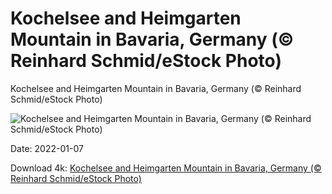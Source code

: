 # Kochelsee and Heimgarten Mountain in Bavaria, Germany (© Reinhard Schmid/eStock Photo)

Kochelsee and Heimgarten Mountain in Bavaria, Germany (© Reinhard Schmid/eStock Photo)

![Kochelsee and Heimgarten Mountain in Bavaria, Germany (© Reinhard Schmid/eStock Photo)](https://bing.com/th?id=OHR.LakeKochelsee_EN-US1286605700_UHD.jpg&w=1024&h=576)

Date: 2022-01-07

Download 4k: [Kochelsee and Heimgarten Mountain in Bavaria, Germany (© Reinhard Schmid/eStock Photo)](https://bing.com/th?id=OHR.LakeKochelsee_EN-US1286605700_UHD.jpg)

